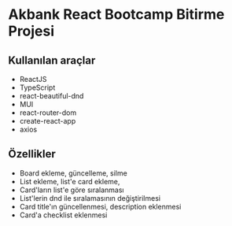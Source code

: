 # Akbank React Bootcamp Bitirme Projesi


## Kullanılan araçlar
- ReactJS
- TypeScript
- react-beautiful-dnd
- MUI
- react-router-dom
- create-react-app
- axios


## Özellikler 

- Board ekleme, güncelleme, silme
- List ekleme, list'e card ekleme, 
- Card'ların list'e göre sıralanması
- List'lerin dnd ile sıralamasının değiştirilmesi
- Card title'ın güncellenmesi, description eklenmesi
- Card'a checklist eklenmesi
